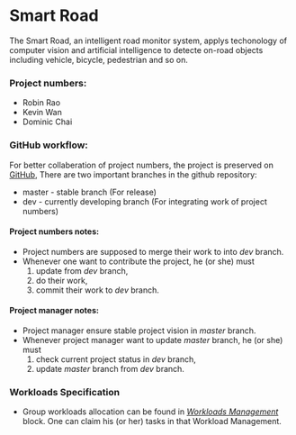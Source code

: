 # Smart Road
The Smart Road, an intelligent road monitor system, applys techonology of computer vision and artificial intelligence to detecte on-road objects including vehicle, bicycle, pedestrian and so on.
  


### Project numbers:
* Robin Rao
* Kevin Wan
* Dominic Chai


### GitHub workflow:
For better collaberation of project numbers, the project is preserved on [GitHub](https://github.com/unsw-cv-org/Smart-Road),  There are two important branches in the github repository:  
* master - stable branch (For release)
* dev - currently developing branch (For integrating work of project numbers)  

#### Project numbers notes:
* Project numbers are supposed to merge their work to into *dev* branch.
* Whenever one want to contribute the project, he (or she) must 
  1. update from *dev* branch,
  2. do their work,
  3. commit their work to *dev* branch.
  
#### Project manager notes:
* Project manager ensure stable project vision in *master* branch.
* Whenever project manager want to update *master* branch, he (or she) must
  1. check current project status in *dev* branch,
  2. update *master* branch from *dev* branch.
  
### Workloads Specification
* Group workloads allocation can be found in [*Workloads Management*](https://github.com/unsw-cv-org/Smart-Road/projects/1) block. One can claim his (or her) tasks in that Workload Management. 
